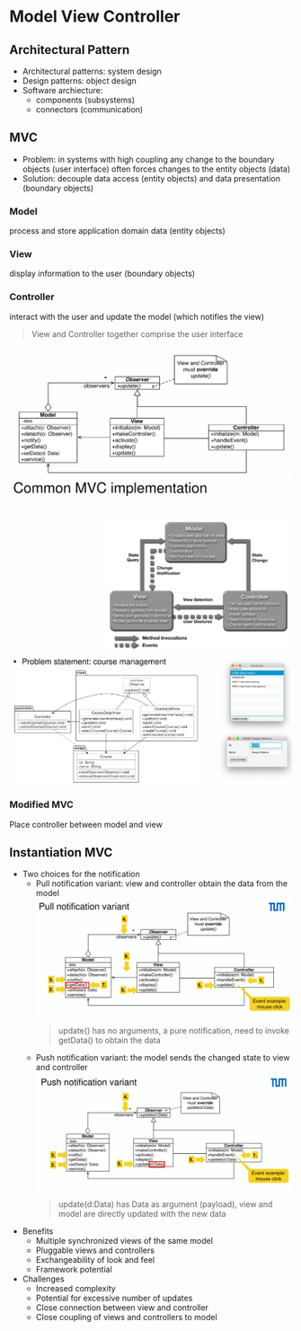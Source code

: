 # Model View Controller

## Architectural Pattern

- Architectural patterns: system design
- Design patterns: object design
- Software archiecture:
  - components (subsystems)
  - connectors (communication)

## MVC

- Problem: in systems with high coupling any change to the boundary objects
  (user interface) often forces changes to the entity objects (data)
- Solution: decouple data access (entity objects) and data presentation
  (boundary objects)

### Model

process and store application domain data (entity objects)

### View

display information to the user (boundary objects)

### Controller

interact with the user and update the model (which notifies the view)

> View and Controller together comprise the user interface

![mvc](assets/mvc.png)
![mvc-impl](assets/mvc-impl.png)
![mvc-example](assets/mvc-example.png)

### Modified MVC

Place controller between model and view

## Instantiation MVC

- Two choices for the notification
  - Pull notification variant: view and controller obtain the data from the model
    ![pull](assets/pull.png)
    > update() has no arguments, a pure notification, need to invoke getData() to obtain the data
  - Push notification variant: the model sends the changed state to view and controller
    ![push](assets/push.png)
    > update(d:Data) has Data as argument (payload), view and model are directly updated with the new data
- Benefits
  - Multiple synchronized views of the same model
  - Pluggable views and controllers
  - Exchangeability of look and feel
  - Framework potential
- Challenges
  - Increased complexity
  - Potential for excessive number of updates
  - Close connection between view and controller
  - Close coupling of views and controllers to model
